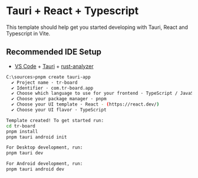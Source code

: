 # Tauri + React + Typescript

This template should help get you started developing with Tauri, React and Typescript in Vite.

## Recommended IDE Setup

- [VS Code](https://code.visualstudio.com/) + [Tauri](https://marketplace.visualstudio.com/items?itemName=tauri-apps.tauri-vscode) + [rust-analyzer](https://marketplace.visualstudio.com/items?itemName=rust-lang.rust-analyzer)

```sh
C:\sources>pnpm create tauri-app
  ✔ Project name · tr-board
  ✔ Identifier · com.tr-board.app
  ✔ Choose which language to use for your frontend · TypeScript / JavaScript - (pnpm, yarn, npm, deno, bun)
  ✔ Choose your package manager · pnpm
  ✔ Choose your UI template · React - (https://react.dev/)
  ✔ Choose your UI flavor · TypeScript

Template created! To get started run:
cd tr-board
pnpm install
pnpm tauri android init

For Desktop development, run:
pnpm tauri dev

For Android development, run:
pnpm tauri android dev
```

